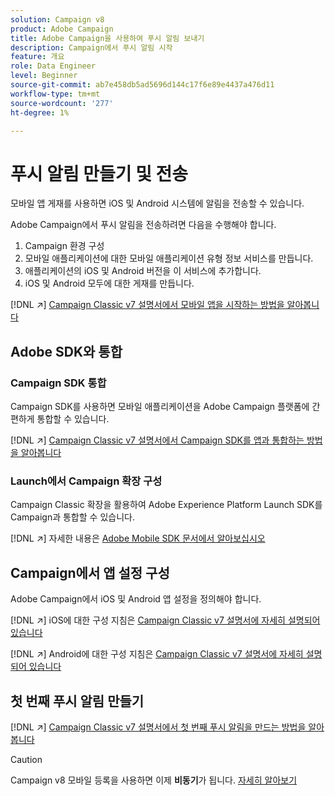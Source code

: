 ```yaml
---
solution: Campaign v8
product: Adobe Campaign
title: Adobe Campaign을 사용하여 푸시 알림 보내기
description: Campaign에서 푸시 알림 시작
feature: 개요
role: Data Engineer
level: Beginner
source-git-commit: ab7e458db5ad5696d144c17f6e89e4437a476d11
workflow-type: tm+mt
source-wordcount: '277'
ht-degree: 1%

---
```


# 푸시 알림 만들기 및 전송

모바일 앱 게재를 사용하면 iOS 및 Android 시스템에 알림을 전송할 수 있습니다.

Adobe Campaign에서 푸시 알림을 전송하려면 다음을 수행해야 합니다.

1. Campaign 환경 구성
1. 모바일 애플리케이션에 대한 모바일 애플리케이션 유형 정보 서비스를 만듭니다.
1. 애플리케이션의 iOS 및 Android 버전을 이 서비스에 추가합니다.
1. iOS 및 Android 모두에 대한 게재를 만듭니다.

[!DNL :arrow_upper_right:]  [Campaign Classic v7 설명서에서 모바일 앱을 시작하는 방법을 알아봅니다](https://experienceleague.adobe.com/docs/campaign-classic/using/sending-messages/sending-push-notifications/about-mobile-app-channel.html)

## Adobe SDK와 통합

### Campaign SDK 통합

Campaign SDK를 사용하면 모바일 애플리케이션을 Adobe Campaign 플랫폼에 간편하게 통합할 수 있습니다.

[!DNL :arrow_upper_right:]  [Campaign Classic v7 설명서에서 Campaign SDK를 앱과 통합하는 방법을 알아봅니다](https://experienceleague.adobe.com/docs/campaign-classic/using/sending-messages/sending-push-notifications/integrating-campaign-sdk-into-the-mobile-application.html?lang=en#loading-campaign-sdk)

### Launch에서 Campaign 확장 구성

Campaign Classic 확장을 활용하여 Adobe Experience Platform Launch SDK를 Campaign과 통합할 수 있습니다.

[!DNL :arrow_upper_right:] 자세한 내용은  [Adobe Mobile SDK 문서에서 알아보십시오](https://aep-sdks.gitbook.io/docs/using-mobile-extensions/adobe-campaignclassic)

## Campaign에서 앱 설정 구성

Adobe Campaign에서 iOS 및 Android 앱 설정을 정의해야 합니다.

[!DNL :arrow_upper_right:] iOS에 대한 구성 지침은  [Campaign Classic v7 설명서에 자세히 설명되어 있습니다](https://experienceleague.adobe.com/docs/campaign-classic/using/sending-messages/sending-push-notifications/configure-the-mobile-app/configuring-the-mobile-application.html?lang=en#sending-messages)

[!DNL :arrow_upper_right:] Android에 대한 구성 지침은  [Campaign Classic v7 설명서에 자세히 설명되어 있습니다](https://experienceleague.adobe.com/docs/campaign-classic/using/sending-messages/sending-push-notifications/configure-the-mobile-app/configuring-the-mobile-application-android.html?lang=en#sending-messages)

## 첫 번째 푸시 알림 만들기

[!DNL :arrow_upper_right:]  [Campaign Classic v7 설명서에서 첫 번째 푸시 알림을 만드는 방법을 알아봅니다](https://experienceleague.adobe.com/docs/campaign-classic/using/sending-messages/sending-push-notifications/creating-notifications.html?lang=en#sending-notifications-on-ios)


>[!CAUTION]
>
>Campaign v8 모바일 등록을 사용하면 이제 **비동기**&#x200B;가 됩니다. [자세히 알아보기](../dev/staging.md)
